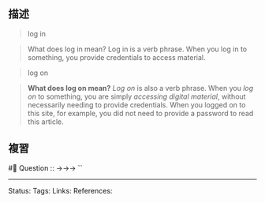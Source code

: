 
## 描述





> log in 

> What does log in mean? Log in is a verb phrase. When you log in to something, you provide credentials to access material.


> log on

> **What does log on mean?** _Log on_ is also a verb phrase. When you _log on_ to something, you are simply _accessing digital material_, without necessarily needing to provide credentials. When you logged on to this site, for example, you did not need to provide a password to read this article.

## 複習


#🧠 Question :: ->->-> ``
<!--SR:!2023-03-28,3,250-->

---
Status: 
Tags:
Links:
References: